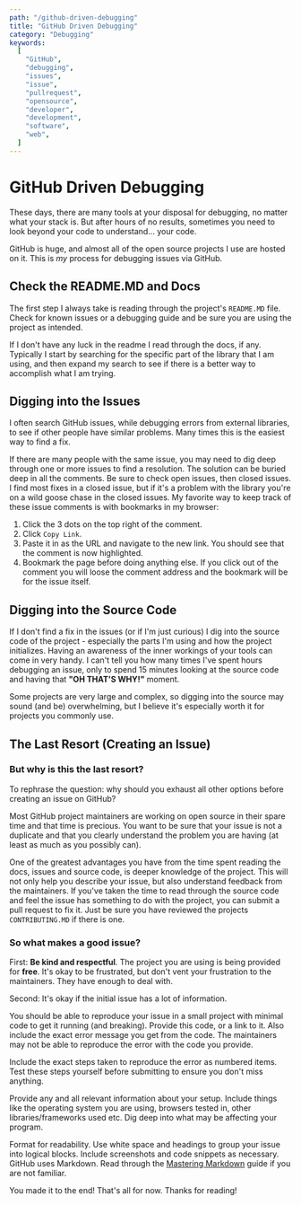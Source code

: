 ```yaml
---
path: "/github-driven-debugging"
title: "GitHub Driven Debugging"
category: "Debugging"
keywords:
  [
    "GitHub",
    "debugging",
    "issues",
    "issue",
    "pullrequest",
    "opensource",
    "developer",
    "development",
    "software",
    "web",
  ]
---
```


# GitHub Driven Debugging

These days, there are many tools at your disposal for debugging, no matter what your stack is. But after hours of no results, sometimes you need to look beyond your code to understand... your code.

GitHub is huge, and almost all of the open source projects I use are hosted on it. This is _my_ process for debugging issues via GitHub.

## Check the README.MD and Docs

The first step I always take is reading through the project's `README.MD` file. Check for known issues or a debugging guide and be sure you are using the project as intended.

If I don't have any luck in the readme I read through the docs, if any. Typically I start by searching for the specific part of the library that I am using, and then expand my search to see if there is a better way to accomplish what I am trying.

## Digging into the Issues

I often search GitHub issues, while debugging errors from external libraries, to see if other people have similar problems. Many times this is the easiest way to find a fix.

If there are many people with the same issue, you may need to dig deep through one or more issues to find a resolution. The solution can be buried deep in all the comments. Be sure to check open issues, then closed issues. I find most fixes in a closed issue, but if it's a problem with the library you're on a wild goose chase in the closed issues. My favorite way to keep track of these issue comments is with bookmarks in my browser:

1. Click the 3 dots on the top right of the comment.
2. Click `Copy Link`.
3. Paste it in as the URL and navigate to the new link. You should see that the comment is now highlighted.
4. Bookmark the page before doing anything else. If you click out of the comment you will loose the comment address and the bookmark will be for the issue itself.

## Digging into the Source Code

If I don't find a fix in the issues (or if I'm just curious) I dig into the source code of the project - especially the parts I'm using and how the project initializes. Having an awareness of the inner workings of your tools can come in very handy. I can't tell you how many times I've spent hours debugging an issue, only to spend 15 minutes looking at the source code and having that **"OH THAT'S WHY!"** moment.

Some projects are very large and complex, so digging into the source may sound (and be) overwhelming, but I believe it's especially worth it for projects you commonly use.

## The Last Resort (Creating an Issue)

### But why is this the last resort?

To rephrase the question: why should you exhaust all other options before creating an issue on GitHub?

Most GitHub project maintainers are working on open source in their spare time and that time is precious. You want to be sure that your issue is not a duplicate and that you clearly understand the problem you are having (at least as much as you possibly can).

One of the greatest advantages you have from the time spent reading the docs, issues and source code, is deeper knowledge of the project. This will not only help you describe your issue, but also understand feedback from the maintainers. If you've taken the time to read through the source code and feel the issue has something to do with the project, you can submit a pull request to fix it. Just be sure you have reviewed the projects `CONTRIBUTING.MD` if there is one.

### So what makes a good issue?

First: **Be kind and respectful**. The project you are using is being provided for **free**. It's okay to be frustrated, but don't vent your frustration to the maintainers. They have enough to deal with.

Second: It's okay if the initial issue has a lot of information.

You should be able to reproduce your issue in a small project with minimal code to get it running (and breaking). Provide this code, or a link to it. Also include the exact error message you get from the code. The maintainers may not be able to reproduce the error with the code you provide.

Include the exact steps taken to reproduce the error as numbered items. Test these steps yourself before submitting to ensure you don't miss anything.

Provide any and all relevant information about your setup. Include things like the operating system you are using, browsers tested in, other libraries/frameworks used etc. Dig deep into what may be affecting your program.

Format for readability. Use white space and headings to group your issue into logical blocks. Include screenshots and code snippets as necessary. GitHub uses Markdown. Read through the [Mastering Markdown](https://guides.github.com/features/mastering-markdown/) guide if you are not familiar.

You made it to the end! That's all for now. Thanks for reading!
